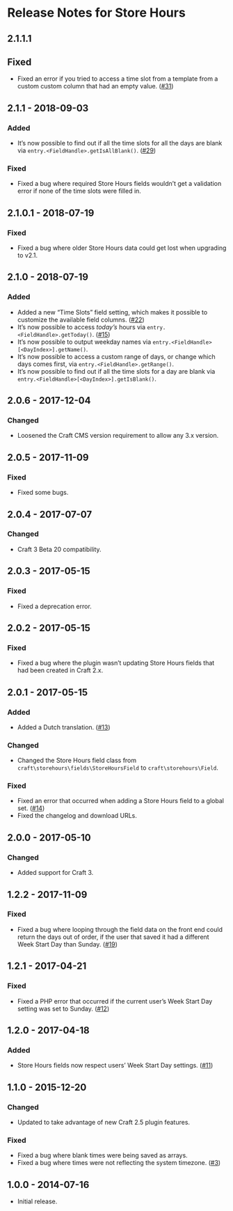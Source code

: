 # Release Notes for Store Hours

## 2.1.1.1

## Fixed
- Fixed an error if you tried to access a time slot from a template from a custom custom column that had an empty value. ([#31](https://github.com/craftcms/store-hours/issues/31))

## 2.1.1 - 2018-09-03

### Added
- It’s now possible to find out if all the time slots for all the days are blank via `entry.<FieldHandle>.getIsAllBlank()`. ([#29](https://github.com/craftcms/store-hours/pull/29))

### Fixed
- Fixed a bug where required Store Hours fields wouldn’t get a validation error if none of the time slots were filled in. 

## 2.1.0.1 - 2018-07-19

### Fixed
- Fixed a bug where older Store Hours data could get lost when upgrading to v2.1.

## 2.1.0 - 2018-07-19

### Added
- Added a new “Time Slots” field setting, which makes it possible to customize the available field columns. ([#22](https://github.com/craftcms/store-hours/issues/22))
- It’s now possible to access _today’s_ hours via `entry.<FieldHandle>.getToday()`. ([#15](https://github.com/craftcms/store-hours/issues/15))
- It’s now possible to output weekday names via `entry.<FieldHandle>[<DayIndex>].getName()`.
- It’s now possible to access a custom range of days, or change which days comes first, via `entry.<FieldHandle>.getRange()`.
- It’s now possible to find out if all the time slots for a day are blank via `entry.<FieldHandle>[<DayIndex>].getIsBlank()`.

## 2.0.6 - 2017-12-04

### Changed
- Loosened the Craft CMS version requirement to allow any 3.x version.

## 2.0.5 - 2017-11-09

### Fixed
- Fixed some bugs.

## 2.0.4 - 2017-07-07

### Changed
- Craft 3 Beta 20 compatibility.

## 2.0.3 - 2017-05-15

### Fixed
- Fixed a deprecation error.

## 2.0.2 - 2017-05-15

### Fixed
- Fixed a bug where the plugin wasn’t updating Store Hours fields that had been created in Craft 2.x.

## 2.0.1 - 2017-05-15

### Added
- Added a Dutch translation. ([#13](https://github.com/craftcms/store-hours/pull/13))

### Changed
- Changed the Store Hours field class from `craft\storehours\fields\StoreHoursField` to `craft\storehours\Field`.

### Fixed
- Fixed an error that occurred when adding a Store Hours field to a global set. ([#14](https://github.com/craftcms/store-hours/pull/14))
- Fixed the changelog and download URLs.

## 2.0.0 - 2017-05-10

### Changed
- Added support for Craft 3.

## 1.2.2 - 2017-11-09

### Fixed
- Fixed a bug where looping through the field data on the front end could return the days out of order, if the user that saved it had a different Week Start Day than Sunday. ([#19](https://github.com/craftcms/store-hours/issues/19))

## 1.2.1 - 2017-04-21

### Fixed
- Fixed a PHP error that occurred if the current user’s Week Start Day setting was set to Sunday. ([#12](https://github.com/craftcms/store-hours/issues/12))

## 1.2.0 - 2017-04-18

### Added
- Store Hours fields now respect users’ Week Start Day settings. ([#11](https://github.com/craftcms/store-hours/issues/11))

## 1.1.0 - 2015-12-20

### Changed
- Updated to take advantage of new Craft 2.5 plugin features.

### Fixed
- Fixed a bug where blank times were being saved as arrays.
- Fixed a bug where times were not reflecting the system timezone. ([#3](https://github.com/craftcms/store-hours/issues/3))

## 1.0.0 - 2014-07-16

- Initial release.
